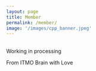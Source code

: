 ```yaml
---
layout: page
title: Member
permalink: /member/
image: '/images/cpp_banner.jpeg'
---
```


><cite>
<br>Working in processing</cite>


From ITMO Brain with Love


